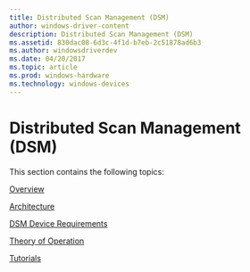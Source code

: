 ```yaml
---
title: Distributed Scan Management (DSM)
author: windows-driver-content
description: Distributed Scan Management (DSM)
ms.assetid: 830dac08-6d3c-4f1d-b7eb-2c51878ad6b3
ms.author: windowsdriverdev
ms.date: 04/20/2017
ms.topic: article
ms.prod: windows-hardware
ms.technology: windows-devices
---
```


# Distributed Scan Management (DSM)


This section contains the following topics:

[Overview](overview.md)

[Architecture](architecture.md)

[DSM Device Requirements](dsm-device-requirements.md)

[Theory of Operation](theory-of-operation.md)

[Tutorials](tutorials.md)

 

 




